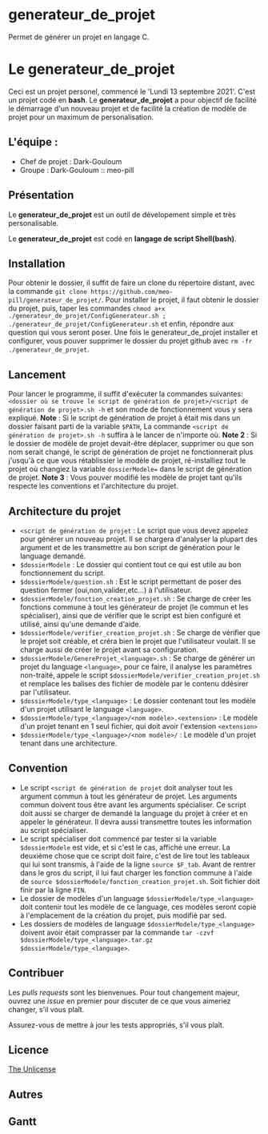 # generateur_de_projet
Permet de générer un projet en langage C.
# Le generateur_de_projet
Ceci est un projet personel, commencé le 'Lundi 13 septembre 2021'.
C'est un projet codé en **bash**.
Le **generateur_de_projet** a pour objectif de facilité le démarrage d'un nouveau projet et de facilité la création de modèle de projet pour un maximum de personalisation.

## L'équipe :
- Chef de projet : Dark-Gouloum
- Groupe : Dark-Gouloum :: meo-pill

## Présentation
Le **generateur_de_projet** est un outil de dévelopement simple et très personalisable.

Le **generateur_de_projet** est codé en **langage de script Shell(bash)**.

## Installation
Pour obtenir le dossier, il suffit de faire un clone du répertoire distant, avec la commande `git clone https://github.com/meo-pill/generateur_de_projet/`.
Pour installer le projet, il faut obtenir le dossier du projet, puis, taper les commandes `chmod a+x ./generateur_de_projet/ConfigGenerateur.sh ; ./generateur_de_projet/ConfigGenerateur.sh` et enfin, répondre aux question qui vous seront poser.
Une fois le generateur_de_projet installer et configurer, vous pouver supprimer le dossier du projet github avec `rm -fr ./generateur_de_projet`.

## Lancement
Pour lancer le programme, il suffit d'exécuter la commandes suivantes: `<dossier où se trouve le script de génération de projet>/<script de génération de projet>.sh -h` et son mode de fonctionnement vous y sera expliqué.
**Note** : Si le script de génération de projet à était mis dans un dossier faisant parti de la variable `$PATH`, La commande `<script de génération de projet>.sh -h` suffira à le lancer de n'importe où.
**Note 2** : Si le dossier de modèle de projet devait-être déplacer, supprimer ou que son nom serait changé, le script de génération de projet ne fonctionnerait plus j'usqu'à ce que vous rétablissier le modèle de projet, ré-installiez tout le projet où changiez la variable `dossierModele=` dans le script de génération de projet.
**Note 3** : Vous pouver modifié les modèle de projet tant qu'ils respecte les conventions et l'architecture du projet.

## Architecture du projet
- `<script de génération de projet` : Le script que vous devez appelez pour générer un nouveau projet. Il se chargera d'analyser la plupart des argument et de les transmettre au bon script de génération pour le language demandé.
- `$dossierModele` : Le dossier qui contient tout ce qui est utile au bon fonctionnement du script.
- `$dossierModele/question.sh` : Est le script permettant de poser des question fermer (oui,non,valider,etc...) à l'utilisateur.
- `$dossierModele/fonction_creation_projet.sh` : Se charge de créer les fonctions commune à tout les générateur de projet (le commun et les spécialiser), ainsi que de vérifier que le script est bien configuré et utilisé, ainsi qu'une demande d'aide.
- `$dossierModele/verifier_creation_projet.sh` : Se charge de vérifier que le projet soit créable, et créra bien le projet que l'utilisateur voulait. Il se charge aussi de créer le projet avant sa configuration.
- `$dossierModele/GenereProjet_<language>.sh` : Se charge de générer un projet du language `<language>`, pour ce faire, il analyse les paramètres non-traité, appele le script `$dossierModele/verifier_creation_projet.sh` et remplace les balises des fichier de modèle par le contenu ddésirer par l'utilisateur.
- `$dossierModele/type_<language>` : Le dossier contenant tout les modèle d'un projet utilisant le language `<language>`.
- `$dossierModele/type_<language>/<nom modèle>.<extension>` : Le modèle d'un projet tenant en 1 seul fichier, qui doit avoir l'extension `<extension>`
- `$dossierModele/type_<language>/<nom modèle>/` : Le modèle d'un projet tenant dans une architecture.

## Convention
- Le script `<script de génération de projet` doit analyser tout les argument commun à tout les générateur de projet. Les arguments commun doivent tous être avant les arguments spécialiser. Ce script doit aussi se charger de demandé la language du projet à créer et en appeler le générateur. Il devra aussi transmettre toutes les information au script spécialiser.
- Le script spécialiser doit commencé par tester si la variable `$dossierModele` est vide, et si c'est le cas, affiché une erreur. La deuxième chose que ce script doit faire, c'est de lire tout les tableaux qui lui sont transmis, à l'aide de la ligne `source $F_tab`. Avant de rentrer dans le gros du script, il lui faut charger les fonction commune à l'aide de `source $dossierModele/fonction_creation_projet.sh`. Soit fichier doit finir par la ligne `FIN`.
- Le dossier de modèles d'un language `$dossierModele/type_<language>` doit contenir tout les modèle de ce language, ces modèles seront copiè à l'emplacement de la création du projet, puis modifiè par sed.
- Les dossiers de modèles de language `$dossierModele/type_<language>` doivent avoir était comprasser par la commande `tar -czvf $dossierModele/type_<language>.tar.gz $dossierModele/type_<language>`.


## Contribuer
Les *pulls requests* sont les bienvenues.
Pour tout changement majeur, ouvrez une *issue* en premier pour discuter de ce que vous aimeriez changer, s'il vous plaît.

Assurez-vous de mettre à jour les tests appropriés, s'il vous plaît.

## Licence
[The Unlicense](https://choosealicense.com/licenses/unlicense/)

## Autres

## Gantt

